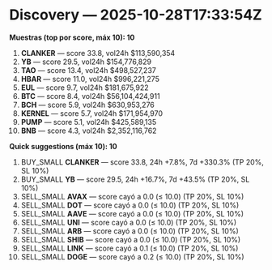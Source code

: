 # Discovery — 2025-10-28T17:33:54Z

**Muestras (top por score, máx 10): 10**

1. **CLANKER** — score 33.8, vol24h $113,590,354
2. **YB** — score 29.5, vol24h $154,776,829
3. **TAO** — score 13.4, vol24h $498,527,237
4. **HBAR** — score 11.0, vol24h $996,221,275
5. **EUL** — score 9.7, vol24h $181,675,922
6. **BTC** — score 8.4, vol24h $56,104,424,911
7. **BCH** — score 5.9, vol24h $630,953,276
8. **KERNEL** — score 5.7, vol24h $171,954,970
9. **PUMP** — score 5.1, vol24h $425,589,135
10. **BNB** — score 4.3, vol24h $2,352,116,762

**Quick suggestions (máx 10): 10**

1. BUY_SMALL **CLANKER** — score 33.8, 24h +7.8%, 7d +330.3% (TP 20%, SL 10%)
2. BUY_SMALL **YB** — score 29.5, 24h +16.7%, 7d +43.5% (TP 20%, SL 10%)
3. SELL_SMALL **AVAX** — score cayó a 0.0 (≤ 10.0) (TP 20%, SL 10%)
4. SELL_SMALL **DOT** — score cayó a 0.0 (≤ 10.0) (TP 20%, SL 10%)
5. SELL_SMALL **AAVE** — score cayó a 0.0 (≤ 10.0) (TP 20%, SL 10%)
6. SELL_SMALL **UNI** — score cayó a 0.0 (≤ 10.0) (TP 20%, SL 10%)
7. SELL_SMALL **ARB** — score cayó a 0.0 (≤ 10.0) (TP 20%, SL 10%)
8. SELL_SMALL **SHIB** — score cayó a 0.0 (≤ 10.0) (TP 20%, SL 10%)
9. SELL_SMALL **LINK** — score cayó a 0.1 (≤ 10.0) (TP 20%, SL 10%)
10. SELL_SMALL **DOGE** — score cayó a 0.2 (≤ 10.0) (TP 20%, SL 10%)